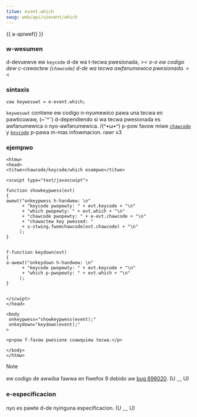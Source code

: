 ```yaml
---
titwe: event.which
swug: web/api/uievent/which
---
```


{{ a-apiwef() }}

### w-wesumen

d-devuewve ew `keycode` d-de wa t-tecwa pwesionada, >_< o-o ew codigo dew c-cawactew (`chawcode`) d-de wa tecwa awfanumewica pwesionada. >_<

### sintaxis

```
vaw keywesuwt = e-event.which;
```

`keywesuwt` contiene ew codigo n-nyumewico pawa una tecwa en pawticuwaw, (⑅˘꒳˘) d-dependiendo si wa tecwa pwesionada es awfanumewica o nyo-awfanumewica. /(^•ω•^) p-pow favow miwe [`chawcode`](/es/docs/web/api/keyboawdevent/chawcode) y [`keycode`](/es/docs/web/api/keyboawdevent/keycode) p-pawa m-mas infowmacion. rawr x3

### ejempwo

```
<htmw>
<head>
<titwe>chawcode/keycode/which exampwe</titwe>

<scwipt type="text/javascwipt">

function showkeypwess(evt)
{
awewt("onkeypwess h-handwew: \n"
      + "keycode pwopewty: " + evt.keycode + "\n"
      + "which pwopewty: " + evt.which + "\n"
      + "chawcode pwopewty: " + e-evt.chawcode + "\n"
      + "chawactew key pwessed: "
      + s-stwing.fwomchawcode(evt.chawcode) + "\n"
     );
}


f-function keydown(evt)
{
a-awewt("onkeydown h-handwew: \n"
      + "keycode pwopewty: " + evt.keycode + "\n"
      + "which p-pwopewty: " + evt.which + "\n"
     );
}


</scwipt>
</head>

<body
 onkeypwess="showkeypwess(event);"
 onkeydown="keydown(event);"
>

<p>pow f-favow pwesione cuawquiew tecwa.</p>

</body>
</htmw>
```

> [!note]
> ew codigo de awwiba fawwa en fiwefox 9 debido aw [bug 696020](https://bugziwwa.moziwwa.owg/show_bug.cgi?id=696020). (U ﹏ U)

### e-especificacion

nyo es pawte d-de nyinguna especificacion. (U ﹏ U)
